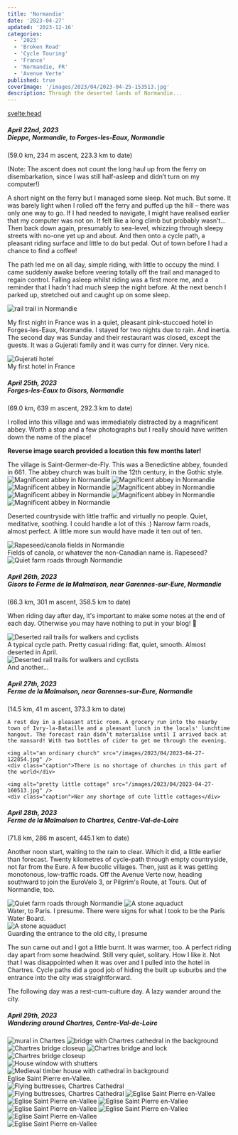 ```yaml
---
title: 'Normandie'
date: '2023-04-27'
updated: '2023-12-16'
categories:
  - '2023'
  - 'Broken Road'
  - 'Cycle Touring'
  - 'France'
  - 'Normandie, FR'
  - 'Avenue Verte'
published: true
coverImage: '/images/2023/04/2023-04-25-153513.jpg'
description: Through the deserted lands of Normandie...
---
```


<svelte:head>

<title>
Normandie
</title>
</svelte:head>

<script>
	import Img from '$lib/components/Img.svelte' 
  	import DayCardHGroup from '$lib/components/DayCardHGroup.svelte' 
  	import FormattedDate from '$lib/components/FormattedDate.svelte'
</script>

<section class="card">	
	<h5>
		April 22nd, 2023
		<br /> Dieppe, Normandie, to Forges-les-Eaux, Normandie
	</h5>
	(59.0 km, 234 m ascent, 223.3 km to date)
	<p>	
	(Note: The ascent does not count the long haul up from the ferry on disembarkation, since I was still half-asleep and didn’t turn on my computer!)
	</p>
	<p>
	A short night on the ferry but I managed some sleep. Not much. But some. It was barely light when I rolled off the ferry and puffed up the hill &ndash; there was only one way to go. If I had needed to navigate, I might have realised earlier that my computer was not on. It felt like a long climb but probably wasn’t… Then back down again, presumably to sea-level, whizzing through sleepy streets with no-one yet up and about. And then onto a cycle path, a pleasant riding surface and little to do but pedal. Out of town before I had a chance to find a coffee!
	</p>
	<p>
	The path led me on all day, simple riding, with little to occupy the mind. I came suddenly awake before veering totally off the trail and managed to regain control. Falling asleep whilst riding was a first more me, and a reminder that I hadn't had much sleep the night before. At the next bench I parked up, stretched out and caught up on some sleep.
	</p>
	<img alt="rail trail in Normandie" src="/images/2023/04/phone/20230422_1537.jpg" />
	<p>
	My first night in France was in a quiet, pleasant pink-stuccoed hotel in Forges-les-Eaux, Normandie. I stayed for two nights due to rain. And inertia. The second day was Sunday and their restaurant was closed, except the guests. It was a Gujerati family and it was curry for dinner. Very nice.
	</p>
	<img alt="Gujerati hotel" src="/images/2023/04/phone/20230425_1101.jpg" />
	<div class="caption">My first hotel in France</div>
</section>

<section class="card">	
	<h5>
		April 25th, 2023
		<br /> Forges-les-Eaux to Gisors, Normandie
	</h5>
	(69.0 km, 639 m ascent, 292.3 km to date)
	<p>
	I rolled into this village and was immediately distracted by a magnificent abbey. Worth a stop and a few photographs but I really should have written down the name of the place!
	</p>
	<Callout>
	<strong>Reverse image search provided a location this few months later!</strong><p/> The village is Saint-Germer-de-Fly. This was a Benedictine abbey, founded in 661. The abbey church was built in the 12th century, in the Gothic style.
	</Callout>	
	<img alt="Magnificent abbey in Normandie" src="/images/2023/04/2023-04-25-153513.jpg" />	
	<img alt="Magnificent abbey in Normandie" src="/images/2023/04/2023-04-25-153552.jpg" />	
	<img alt="Magnificent abbey in Normandie" src="/images/2023/04/2023-04-25-153740.jpg" />	
	<img alt="Magnificent abbey in Normandie" src="/images/2023/04/2023-04-25-154505.jpg" />	
	<img alt="Magnificent abbey in Normandie" src="/images/2023/04/2023-04-25-155017.jpg" />	
	<img alt="Magnificent abbey in Normandie" src="/images/2023/04/2023-04-25-154848.jpg" />	
	<img alt="Magnificent abbey in Normandie" src="/images/2023/04/2023-04-25-155057.jpg" />
	<p>
	Deserted countryside with little traffic and virtually no people. Quiet, meditative, soothing. I could handle a lot of this :) Narrow farm roads, almost perfect. A little more sun would have made it ten out of ten.
	</p>
    <img alt="Rapeseed/canola fields in Normandie" src="/images/2023/04/2023-04-25-174251.jpg" />
    <div class="caption">Fields of canola, or whatever the non-Canadian name is. Rapeseed?</div>
    <img alt="Quiet farm roads through Normandie" src="/images/2023/04/2023-04-25-174315.jpg" />
</section>

<section class="card">
	<h5>
		April 26th, 2023 <br />
		Gisors to Ferme de la Malmaison, near Garennes-sur-Eure, Normandie
	</h5>
	(66.3 km, 301 m ascent, 358.5 km to date)
	<p>
	When riding day after day, it's important to make some notes at the end of each day. Otherwise you may have nothing to put in your blog! <span class="entity">&#129300;</span>
	</p>
	<img
		alt="Deserted rail trails for walkers and cyclists"
		src="/images/2023/04/2023-04-26-132946.jpg"
	/>
	<div class="caption">
		A typical cycle path. Pretty casual riding: flat, quiet, smooth. Almost deserted in April.
	</div>
	<img
		alt="Deserted rail trails for walkers and cyclists"
		src="/images/2023/04/phone/20230426_1323.jpg"
	/>
	<div class="caption">
		And another...
	</div>

</section>

<section class="card">
	<h5>
		April 27th, 2023
		<br /> Ferme de la Malmaison, near Garennes-sur-Eure, Normandie
	</h5>
	(14.5 km, 41 m ascent, 373.3 km to date)

    A rest day in a pleasant attic room. A grocery run into the nearby town of Ivry-la-Bataille and a pleasant lunch in the locals' lunchtime hangout. The forecast rain didn’t materialise until I arrived back at the mansard! With two bottles of cider to get me through the evening.

    <img alt="an ordinary church" src="/images/2023/04/2023-04-27-122854.jpg" />
    <div class="caption">There is no shortage of churches in this part of the world</div>

    <img alt="pretty little cottage" src="/images/2023/04/2023-04-27-160513.jpg" />
    <div class="caption">Nor any shortage of cute little cottages</div>

</section>

<section class="card">
<h5>
	April 28th, 2023
	<br /> Ferme de la Malmaison to Chartres, Centre-Val-de-Loire
</h5>
(71.8 km, 286 m ascent, 445.1 km to date)

Another noon start, waiting to the rain to clear. Which it did, a little earlier than forecast. Twenty kilometres of cycle-path through empty countryside, not far from the Eure. A few bucolic villages. Then, just as it was getting monotonous, low-traffic roads. Off the Avenue Verte now, heading southward to join the EuroVelo 3, or Pilgrim's Route, at Tours. Out of Normandie, too.

<img alt="Quiet farm roads through Normandie" src="/images/2023/04/2023-04-28-132749.jpg" />

<img alt="A stone aquaduct " src="/images/2023/04/2023-04-28-140816.jpg" />
<div class="caption">Water, to Paris. I presume. There were signs for what I took to be the Paris Water Board.</div>

<div class="width60">
	<img alt="A stone aquaduct " src="/images/2023/04/2023-04-28-172413.jpg" />
	<div class="caption">Guarding the entrance to the old city, I presume</div>
</div>

The sun came out and I got a little burnt. It was warmer, too. A perfect riding day apart from some headwind. Still very quiet, solitary. How I like it. Not that I was disappointed when it was over and I pulled into the hotel in Chartres. Cycle paths did a good job of hiding the built up suburbs and the entrance into the city was straightforward.

The following day was a rest-cum-culture day. A lazy wander around the city.

</section>

<section class="card">
	<h5>
		April 29th, 2023
		<br /> Wandering around Chartres, Centre-Val-de-Loire
	</h5>	
	<img alt="mural in Chartres" src="/images/2023/04/2023-04-29-141431.jpg" />
    <img alt="bridge with Chartres cathedral in the background" src="/images/2023/04/2023-04-29-143120.jpg" />
    <img alt=" Chartres bridge closeup" src="/images/2023/04/2023-04-29-145607.jpg" />
    <img alt=" Chartres bridge and lock" src="/images/2023/04/2023-04-29-145324.jpg" />
    <div class="width70"><img alt=" Chartres bridge closeup" src="/images/2023/04/2023-04-29-153841.jpg" /></div>
    <img alt="House window with shutters" src="/images/2023/04/2023-04-29-154041.jpg" />
    <img alt="Medieval timber house with cathedral in background" src="/images/2023/04/2023-04-29-154410.jpg" />
    <div class="text-center">Eglise Saint Pierre en-Vallee.</div>
    <img alt="Flying buttresses, Chartres Cathedral" src="/images/2023/04/2023-04-29-155132.jpg" />
    <img alt="Flying buttresses, Chartres Cathedral" src="/images/2023/04/2023-04-29-155558.jpg" />
    <img alt="Eglise Saint Pierre en-Vallee" src="/images/2023/04/2023-04-29-160128.jpg" />
    <img alt="Eglise Saint Pierre en-Vallee" src="/images/2023/04/2023-04-29-160239.jpg" />
    <img alt="Eglise Saint Pierre en-Vallee" src="/images/2023/04/2023-04-29-160517.jpg" />
    <img alt="Eglise Saint Pierre en-Vallee" src="/images/2023/04/2023-04-29-171450.jpg" />
    <img alt="Eglise Saint Pierre en-Vallee" src="/images/2023/04/2023-04-29-172312.jpg" />
    <div class="width70"><img alt="Eglise Saint Pierre en-Vallee" src="/images/2023/04/2023-04-29-174408.jpg" /></div>
    <div class="width60"><img alt="Eglise Saint Pierre en-Vallee" src="/images/2023/04/2023-04-29-180758.jpg" /></div>

</section>
